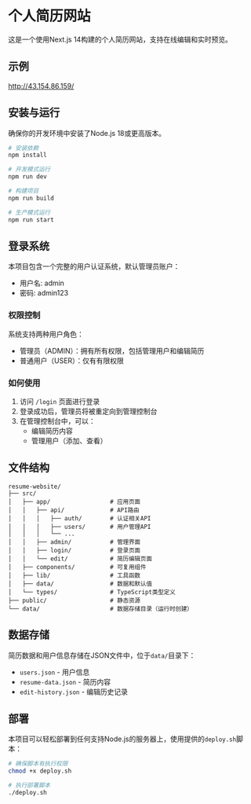 # 个人简历网站

这是一个使用Next.js 14构建的个人简历网站，支持在线编辑和实时预览。

## 示例

http://43.154.86.159/

## 安装与运行

确保你的开发环境中安装了Node.js 18或更高版本。

```bash
# 安装依赖
npm install

# 开发模式运行
npm run dev

# 构建项目
npm run build

# 生产模式运行
npm run start
```

## 登录系统

本项目包含一个完整的用户认证系统，默认管理员账户：

- 用户名: admin
- 密码: admin123

### 权限控制

系统支持两种用户角色：
- 管理员（ADMIN）：拥有所有权限，包括管理用户和编辑简历
- 普通用户（USER）：仅有有限权限

### 如何使用

1. 访问 `/login` 页面进行登录
2. 登录成功后，管理员将被重定向到管理控制台
3. 在管理控制台中，可以：
   - 编辑简历内容
   - 管理用户（添加、查看）

## 文件结构

```
resume-website/
├── src/
│   ├── app/                 # 应用页面
│   │   ├── api/             # API路由
│   │   │   ├── auth/        # 认证相关API
│   │   │   ├── users/       # 用户管理API
│   │   │   └── ...
│   │   ├── admin/           # 管理界面
│   │   ├── login/           # 登录页面
│   │   └── edit/            # 简历编辑页面
│   ├── components/          # 可复用组件
│   ├── lib/                 # 工具函数
│   ├── data/                # 数据和默认值
│   └── types/               # TypeScript类型定义
├── public/                  # 静态资源
└── data/                    # 数据存储目录（运行时创建）
```

## 数据存储

简历数据和用户信息存储在JSON文件中，位于`data/`目录下：
- `users.json` - 用户信息
- `resume-data.json` - 简历内容
- `edit-history.json` - 编辑历史记录

## 部署

本项目可以轻松部署到任何支持Node.js的服务器上，使用提供的`deploy.sh`脚本：

```bash
# 确保脚本有执行权限
chmod +x deploy.sh

# 执行部署脚本
./deploy.sh
```
